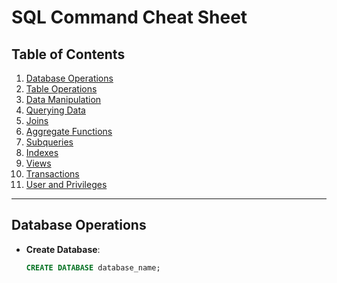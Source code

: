 # SQL Command Cheat Sheet

## Table of Contents
1. [Database Operations](#database-operations)
2. [Table Operations](#table-operations)
3. [Data Manipulation](#data-manipulation)
4. [Querying Data](#querying-data)
5. [Joins](#joins)
6. [Aggregate Functions](#aggregate-functions)
7. [Subqueries](#subqueries)
8. [Indexes](#indexes)
9. [Views](#views)
10. [Transactions](#transactions)
11. [User and Privileges](#user-and-privileges)

---

## Database Operations
- **Create Database**:
  ```sql
  CREATE DATABASE database_name;
```
